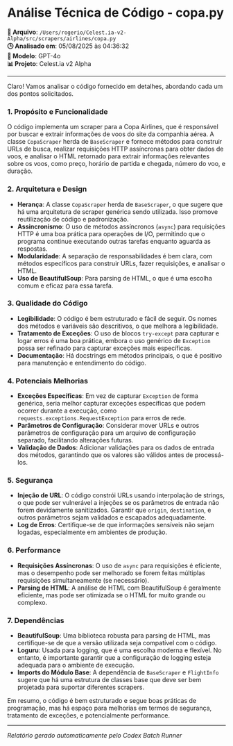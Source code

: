 # Análise Técnica de Código - copa.py

**📁 Arquivo**: `/Users/rogerio/Celest.ia-v2-Alpha/src/scrapers/airlines/copa.py`  
**🕒 Analisado em**: 05/08/2025 às 04:36:32  
**🤖 Modelo**: GPT-4o  
**📊 Projeto**: Celest.ia v2 Alpha  

---

Claro! Vamos analisar o código fornecido em detalhes, abordando cada um dos pontos solicitados.

### 1. Propósito e Funcionalidade

O código implementa um scraper para a Copa Airlines, que é responsável por buscar e extrair informações de voos do site da companhia aérea. A classe `CopaScraper` herda de `BaseScraper` e fornece métodos para construir URLs de busca, realizar requisições HTTP assíncronas para obter dados de voos, e analisar o HTML retornado para extrair informações relevantes sobre os voos, como preço, horário de partida e chegada, número do voo, e duração.

### 2. Arquitetura e Design

- **Herança**: A classe `CopaScraper` herda de `BaseScraper`, o que sugere que há uma arquitetura de scraper genérica sendo utilizada. Isso promove reutilização de código e padronização.
- **Assincronismo**: O uso de métodos assíncronos (`async`) para requisições HTTP é uma boa prática para operações de I/O, permitindo que o programa continue executando outras tarefas enquanto aguarda as respostas.
- **Modularidade**: A separação de responsabilidades é bem clara, com métodos específicos para construir URLs, fazer requisições, e analisar o HTML.
- **Uso de BeautifulSoup**: Para parsing de HTML, o que é uma escolha comum e eficaz para essa tarefa.

### 3. Qualidade do Código

- **Legibilidade**: O código é bem estruturado e fácil de seguir. Os nomes dos métodos e variáveis são descritivos, o que melhora a legibilidade.
- **Tratamento de Exceções**: O uso de blocos `try-except` para capturar e logar erros é uma boa prática, embora o uso genérico de `Exception` possa ser refinado para capturar exceções mais específicas.
- **Documentação**: Há docstrings em métodos principais, o que é positivo para manutenção e entendimento do código.

### 4. Potenciais Melhorias

- **Exceções Específicas**: Em vez de capturar `Exception` de forma genérica, seria melhor capturar exceções específicas que podem ocorrer durante a execução, como `requests.exceptions.RequestException` para erros de rede.
- **Parâmetros de Configuração**: Considerar mover URLs e outros parâmetros de configuração para um arquivo de configuração separado, facilitando alterações futuras.
- **Validação de Dados**: Adicionar validações para os dados de entrada dos métodos, garantindo que os valores são válidos antes de processá-los.

### 5. Segurança

- **Injeção de URL**: O código constrói URLs usando interpolação de strings, o que pode ser vulnerável a injeções se os parâmetros de entrada não forem devidamente sanitizados. Garantir que `origin`, `destination`, e outros parâmetros sejam validados e escapados adequadamente.
- **Log de Erros**: Certifique-se de que informações sensíveis não sejam logadas, especialmente em ambientes de produção.

### 6. Performance

- **Requisições Assíncronas**: O uso de `async` para requisições é eficiente, mas o desempenho pode ser melhorado se forem feitas múltiplas requisições simultaneamente (se necessário).
- **Parsing de HTML**: A análise de HTML com BeautifulSoup é geralmente eficiente, mas pode ser otimizada se o HTML for muito grande ou complexo.

### 7. Dependências

- **BeautifulSoup**: Uma biblioteca robusta para parsing de HTML, mas certifique-se de que a versão utilizada seja compatível com o código.
- **Loguru**: Usada para logging, que é uma escolha moderna e flexível. No entanto, é importante garantir que a configuração de logging esteja adequada para o ambiente de execução.
- **Imports do Módulo Base**: A dependência de `BaseScraper` e `FlightInfo` sugere que há uma estrutura de classes base que deve ser bem projetada para suportar diferentes scrapers.

Em resumo, o código é bem estruturado e segue boas práticas de programação, mas há espaço para melhorias em termos de segurança, tratamento de exceções, e potencialmente performance.

---

*Relatório gerado automaticamente pelo Codex Batch Runner*
